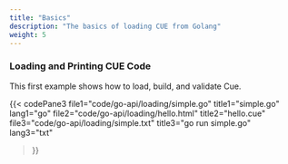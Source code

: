 ```yaml
---
title: "Basics"
description: "The basics of loading CUE from Golang"
weight: 5
---
```


### Loading and Printing CUE Code

This first example shows how to load, build, and validate Cue.

{{< codePane3
	file1="code/go-api/loading/simple.go"  title1="simple.go" lang1="go" 
	file2="code/go-api/loading/hello.html" title2="hello.cue"
	file3="code/go-api/loading/simple.txt" title3="go run simple.go" lang3="txt" 
>}}



